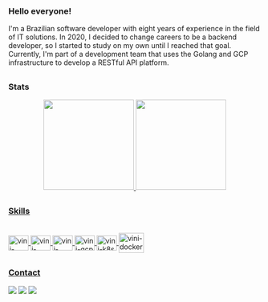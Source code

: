 ### Hello everyone!
I'm a Brazilian software developer with eight years of experience in the field of IT solutions. In 2020, I decided to change careers to be a backend developer, so I started to study on my own until I reached that goal. Currently, I'm part of a development team that uses the Golang and GCP infrastructure to develop a RESTful API platform. 

##
### Stats

<div align="center">
  <a href="https://github.com/vinicius-n4">
  <img height="180em" src="https://github-readme-stats.vercel.app/api?username=vinicius-n4&show_icons=true&theme=blue-green&include_all_commits=true&count_private=true"/>
  <img height="180em" src="https://github-readme-stats.vercel.app/api/top-langs/?username=vinicius-n4&layout=compact&langs_count=7&theme=blue-green&count_private=true"/>
</div>

##
### Skills

<div style="display: inline_block"><br>
  <img align="center" alt="vini-ubuntu" height="30" width="40" src="https://cdn.jsdelivr.net/gh/devicons/devicon/icons/ubuntu/ubuntu-plain.svg" />
  <img align="center" alt="vini-python" height="30" width="40" src="https://cdn.jsdelivr.net/gh/devicons/devicon/icons/python/python-original.svg" />
  <img align="center" alt="vini-golang" height="30" width="40" src="https://cdn.jsdelivr.net/gh/devicons/devicon/icons/go/go-original.svg" />
  <img align="center" alt="vini-gcp" height="30" width="40" src="https://cdn.jsdelivr.net/gh/devicons/devicon/icons/googlecloud/googlecloud-original.svg" />
  <img align="center" alt="vini-k8s" height="30" width="40" src="https://cdn.jsdelivr.net/gh/devicons/devicon/icons/kubernetes/kubernetes-plain.svg" />
  <img align="center" alt="vini-docker" height="40" width="50" src="https://cdn.jsdelivr.net/gh/devicons/devicon/icons/docker/docker-original.svg" />
</div>
  
##
### Contact

<div> 
  <a href="https://www.linkedin.com/in/vinicius-n4/" target="_blank"><img src="https://img.shields.io/badge/LinkedIn-0077B5?style=for-the-badge&logo=linkedin&logoColor=white" target="_blank"></a>
  <a href="https://instagram.com/vinicius_n4"><img src="https://img.shields.io/badge/Instagram-E4405F?style=for-the-badge&logo=instagram&logoColor=white" target="_blank"></a>
  <a href="https://t.me/vinicius_n4" target="_blank"><img src="https://img.shields.io/badge/Telegram-2CA5E0?style=for-the-badge&logo=telegram&logoColor=white" target="_blank"></a>
</div>
